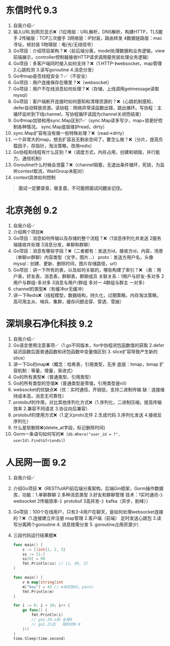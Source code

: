 # 东信时代 9.3

1. 自我介绍✅️
2. 输入URL到网页显示❌（1应用层：URL解析，DNS解析，构建HTTP，TLS握手 2传输层：TCP三次握手 3网络层：IP封装，路由转发 4数据链路层：mac寻址，帧封装 5物理层：电/光/无线信号）
3. Go项目：介绍项目架构？❌（前后端分离，model处理数据和业务逻辑，view前端展示，controller控制器接收HTTP请求调用服务层处理业务逻辑）
4. Go项目：多客户端同时接入如何支持？❌（1.HTTP-》websocket，map管理 2.心跳检测 3.读写goroutine 4.消息分发）
5. Go中map是否线程安全？✅️（不安全）
6. Go项目：用户连接保存在哪里？❌（websocket）
7. Go项目：用户不在线消息如何处理？❌（存储，上线调用getmessage读取mysql）
8. Go项目：客户端断开连接时如何感知和清理资源的？❌（心跳机制感知，defer自动释放资源。读协程：网络异常读函数出错，跳出循环。写协程：主循环监听到下线channel，写协程循环读因为channel关闭而结束）
9. Go中map加锁和用sync.Map区别?✅️（sync.Map读多写少，map+锁更好控制各种情况。 sync.Map底层维护read，dirty）
10. sync.Map扩容有没有做一些特殊处理？❌（read->dirty）
11. 一个非常大的map，想去扩容且无剩余空间了，要怎么做？❌（分片，提高负载因子，存指针，淘汰策略，改用redis）
12. Go协程和线程有什么区别？❌（调度方式，内存占用，创建和销毁，并行能力，通信机制）
13. Goroutine什么时候会泄露？❌（channel阻塞，无退出条件循环，死锁，为监听context取消，WaitGroup未配对）
14. context具体如何控制

> **面试一定要录音，做复盘，不可能把面试问题全记住。**

# 北京尧创 9.2

1. 自我介绍✅️
2. 介绍两个项目❌
3. Go项目：消息如何传输以及存储的整个流程？❌（1消息序列化并发送 2服务端接收并处理 3消息分发，单聊和群聊）
4. Go项目：消息有哪些字段？❌（二者都有：发送方id，接收方id，内容，场景（单聊or群聊）内容类型（文字，图片...） proto：发送方用户名，头像 mysql：创建、更新、删除时间，图片存储路径，url）
5. Go项目：讲一下所有的表，以及如何关联的，哪些构建了索引？❌ （表：用户表，好友表，消息表，群聊表，群聊成员 关联关系：1用户与好友-多对多 2用户与群组-多对多 3消息与用户/群组 多对一 4群组与群主 一对多）
6. channel的类型❌（有缓冲or无缓冲）
7. 讲一下Redis❌（线程模型，数据结构，持久化，过期策略，内存淘汰策略，高可用主从、哨兵、集群，缓存问题击穿、穿透、雪崩）

# 深圳泉石净化科技 9.2

1. 自我介绍✅️
2. Go语言使用注意事项✅️（1.go不同版本，for中协程闭包函数值的获取 2.defer延迟函数后面普通函数和闭包函数中变量值区别 3. slice扩容导致产生新的slice）
3. 讲一下Go的map❌（概念：哈希表，引用类型，无序 底层：hmap，bmap 扩容机制：等量，增量，渐进式）
4. Go的所有类型❌（普通类型、引用类型）
5. Go的所有类型的空值❌（普通类型是零值，引用类型是nil）
6. websocket的优缺点❌（优：实时通信，开销低，支持二进制传输 缺：连接维持成本高，消息无可靠性）
7. protobuf的作用，对比其他序列化方式❌（1.序列化，二进制压缩，提高传输效率 2.兼容不同语言 3.协议向后兼容）
8. protobuf的使用方式❌（1.定义proto文件 2.生成代码 3.序列化发送 4.接收反序列化）
9. 什么是软删除❌(delete_at字段，标记删除时间)
10. Gorm一条语句如何写的❌（`db.Where("user_id = ?", userId).Find(&friends)`）

# 人民网一面 9.2

1. 自我介绍✅️

2. 介绍Go项目 ❌（RESTfulAPI前后端分离架构，后端Gin框架，Gorm操作数据库，功能：1.单聊群聊 2.多种消息类型 3.好友和群聊管理 技术：1实时通讯-》websocket 2传输效率-》protobuf 3高并发-》kafka（异步，削峰））

3. Go项目：100个在线用户，只有3-4用户在聊天，是如何处理websocket连接的？❌（1.连接建立并注册 map管理 2.客户端（前端） 定时发送心跳包 3.读写分离两个goroutine 4. 消息按需分发 5. goroutine占用资源少）

4. 三段代码运行结果题❌

   ```go
   func main() {
       s := []int{1, 2, 3}
       ss := [1:]
       ss[0] = 99
       fmt.Println(ss) // [1, 99, 3]
   }
   ```

   ```go
   func main() {
       v m map[string]int
       m["key"] = 42 // m未初始化，panic
       fmt.Println(m)
   }
   ```

   ```go
   for i := 0; i < 10; i++ {
       go func() {
           fmt.Println(i)
           // go1.20.x前 全是9
           // go1.21后   随机的0-9
       }()
   }
   time.Sleep(time.second)
   ```
